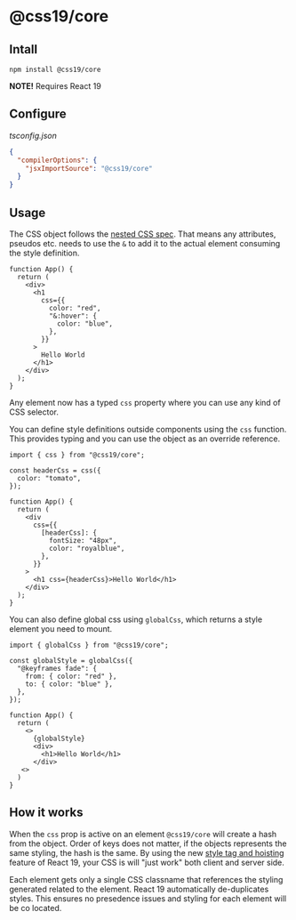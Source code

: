 # @css19/core

## Intall

```shell
npm install @css19/core
```

**NOTE!** Requires React 19

## Configure

_tsconfig.json_

```json
{
  "compilerOptions": {
    "jsxImportSource": "@css19/core"
  }
}
```

## Usage

The CSS object follows the [nested CSS spec](https://developer.mozilla.org/en-US/docs/Web/CSS/Nesting_selector). That means any attributes, pseudos etc. needs to use the `&` to add it to the actual element consuming the style definition.

```tsx
function App() {
  return (
    <div>
      <h1
        css={{
          color: "red",
          "&:hover": {
            color: "blue",
          },
        }}
      >
        Hello World
      </h1>
    </div>
  );
}
```

Any element now has a typed `css` property where you can use any kind of CSS selector.

You can define style definitions outside components using the `css` function. This provides typing and you can use the object as an override reference.

```tsx
import { css } from "@css19/core";

const headerCss = css({
  color: "tomato",
});

function App() {
  return (
    <div
      css={{
        [headerCss]: {
          fontSize: "48px",
          color: "royalblue",
        },
      }}
    >
      <h1 css={headerCss}>Hello World</h1>
    </div>
  );
}
```

You can also define global css using `globalCss`, which returns a style element you need to mount.

```tsx
import { globalCss } from "@css19/core";

const globalStyle = globalCss({
  "@keyframes fade": {
    from: { color: "red" },
    to: { color: "blue" },
  },
});

function App() {
  return (
    <>
      {globalStyle}
      <div>
        <h1>Hello World</h1>
      </div>
   <>
  )
}
```

## How it works

When the `css` prop is active on an element `@css19/core` will create a hash from the object. Order of keys does not matter, if the objects represents the same styling, the hash is the same. By using the new [style tag and hoisting](https://react.dev/reference/react-dom/components/style) feature of React 19, your CSS is will "just work" both client and server side.

Each element gets only a single CSS classname that references the styling generated related to the element. React 19 automatically de-duplicates styles. This ensures no presedence issues and styling for each element will be co located.
